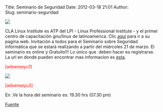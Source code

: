 Title: Seminario de Seguridad
Date: 2012-03-18 21:01
Author:  
Slug: seminario-seguridad

![](http://www.linuxinstitute.com.ar/images/header.png)

CLA Linux Institute es ATP del LPI - Linux Professional Institute - y el
primer centro de capacitación gnu/linux de latinoamerica.
Clic [aquí](http://www.linuxinstitute.com.ar/ "http://www.linuxinstitute.com.ar/") para
ir a su pagina web. Invitación a todos para el Seminario sobre Seguridad
informática que se estará realizando a partir del miércoles 21 de marzo.
El seminario es online y Gratuito!!! Lo único que  deben hacer es
registrarse.<!--more--> La url en donde pueden encontrar mas informacion
es
[esta](http://www.linuxinstitute.com.ar/seminario-seguridad.php "Seminario Seguridad").

<span style="color: #ff0000;">[adsenseyu1]</span>

![](http://www.linuxinstitute.com.ar/images/pieza-seminario.png)

<span style="color: #ff0000;">[adsenseyu3]</span>

En .Ve la hora del seminario es: 19.30 hrs (07.30 pm)

[Fuente](http://www.linuxinstitute.com.ar/seminario-seguridad.php "http://www.linuxinstitute.com.ar/seminario-seguridad.php")
